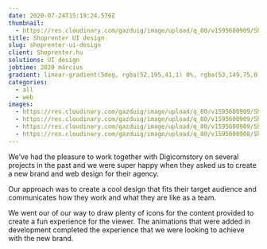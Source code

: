 ```yaml
---
date: 2020-07-24T15:19:24.576Z
thumbnail:
  - https://res.cloudinary.com/gazduig/image/upload/q_80/v1595600909/Shoprenter/Frame_4_nf0gcl.jpg
title: Shoprenter UI design
slug: shoprenter-ui-design
client: Shoprenter.hu
solutions: UI design
jobtime: 2020 március
gradient: linear-gradient(5deg, rgba(52,195,41,1) 0%, rgba(53,149,75,0) 71%)
categories:
  - all
  - web
images:
  - https://res.cloudinary.com/gazduig/image/upload/q_80/v1595600909/Shoprenter/Frame_2_apgmxt.jpg
  - https://res.cloudinary.com/gazduig/image/upload/q_80/v1595600909/Shoprenter/Frame_5_q8j0ut.jpg
  - https://res.cloudinary.com/gazduig/image/upload/q_80/v1595600909/Shoprenter/Frame_3_pqrog7.jpg
  - https://res.cloudinary.com/gazduig/image/upload/q_80/v1595600908/Shoprenter/Frame_1_srvco8.jpg
---
```

<!--StartFragment-->

We’ve had the pleasure to work together with Digicomstory on several projects in the past and we were super happy when they asked us to create a new brand and web design for their agency.



Our approach was to create a cool design that fits their target audience and communicates how they work and what they are like as a team.



We went our of our way to draw plenty of icons for the content provided to create a fun experience for the viewer. The animations that were added in development completed the experience that we were looking to achieve with the new brand.

<!--EndFragment-->